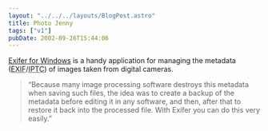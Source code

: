 ```yaml
---
layout: "../../../layouts/BlogPost.astro"
title: Photo Jenny
tags: ["v1"]
pubDate: 2002-09-26T15:44:06
---
```


[Exifer for Windows][1] is a handy application for managing the metadata (<abbr title="Exchangeable Image File">EXIF</abbr>/<abbr title="International Press Telecommunications Council">IPTC</abbr>) of images taken from digital cameras.

> &#8220;Because many image processing software destroys this metadata when saving such files, the idea was to create a backup of the metadata before editing it in any software, and then, after that to restore it back into the processed file. With Exifer you can do this very easily.&#8221;

[1]: http://www.friedemann-schmidt.com/software/exifer/ "Friedemann Schmidt: Exifer for Windows"
